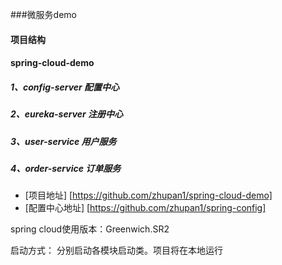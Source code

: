 
 ###微服务demo
 
 
 #### 项目结构
 #### spring-cloud-demo
 ##### 1、config-server 配置中心
 ##### 2、eureka-server 注册中心
 ##### 3、user-service 用户服务
 ##### 4、order-service 订单服务
 
 * [项目地址] [https://github.com/zhupan1/spring-cloud-demo]
 * [配置中心地址] [https://github.com/zhupan1/spring-config]
 
 spring cloud使用版本：Greenwich.SR2
 
 启动方式：
    分别启动各模块启动类。项目将在本地运行